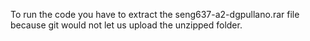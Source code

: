 To run the code you have to extract the seng637-a2-dgpullano.rar file because git would not let us upload the unzipped folder. 
